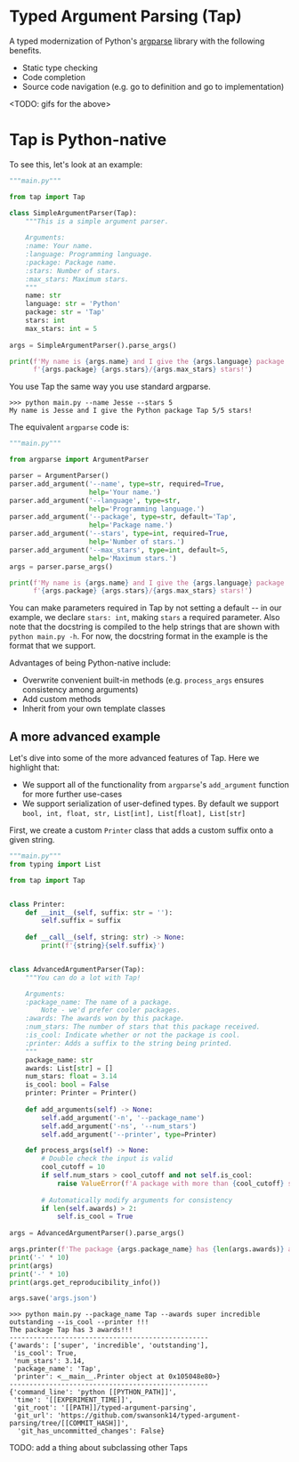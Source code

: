 # Typed Argument Parsing (Tap)

A typed modernization of Python's [argparse](https://docs.python.org/3/library/argparse.html) library with the following benefits.
- Static type checking
- Code completion
- Source code navigation (e.g. go to definition and go to implementation)

<TODO: gifs for the above>

# Tap is Python-native
To see this, let's look at an example:

```python
"""main.py"""

from tap import Tap

class SimpleArgumentParser(Tap):
    """This is a simple argument parser.
    
    Arguments:
    :name: Your name.
    :language: Programming language.
    :package: Package name.
    :stars: Number of stars.
    :max_stars: Maximum stars.
    """
    name: str
    language: str = 'Python'
    package: str = 'Tap'
    stars: int
    max_stars: int = 5
    
args = SimpleArgumentParser().parse_args()

print(f'My name is {args.name} and I give the {args.language} package '
      f'{args.package} {args.stars}/{args.max_stars} stars!')
```

You use Tap the same way you use standard argparse.
```
>>> python main.py --name Jesse --stars 5
My name is Jesse and I give the Python package Tap 5/5 stars!
```

The equivalent `argparse` code is:
```python
"""main.py"""

from argparse import ArgumentParser

parser = ArgumentParser()
parser.add_argument('--name', type=str, required=True,
                    help='Your name.')
parser.add_argument('--language', type=str,
                    help='Programming language.')
parser.add_argument('--package', type=str, default='Tap',
                    help='Package name.')
parser.add_argument('--stars', type=int, required=True,
                    help='Number of stars.')
parser.add_argument('--max_stars', type=int, default=5,
                    help='Maximum stars.')
args = parser.parse_args()

print(f'My name is {args.name} and I give the {args.language} package '
      f'{args.package} {args.stars}/{args.max_stars} stars!')
```
You can make parameters required in Tap by not setting a default -- in our example, we declare `stars: int`, making `stars` a required parameter. Also note that the docstring is compiled to the help strings that are shown with `python main.py -h`. For now, the docstring format in the example is the format that we support. 

Advantages of being Python-native include:
- Overwrite convenient built-in methods (e.g. `process_args` ensures consistency among arguments)
- Add custom methods
- Inherit from your own template classes

## A more advanced example
Let's dive into some of the more advanced features of Tap. Here we highlight that:
- We support all of the functionality from `argparse`'s `add_argument` function for more further use-cases
- We support serialization of user-defined types. By default we support `bool, int, float, str, List[int], List[float], List[str]`

First, we create a custom `Printer` class that adds a custom suffix onto a given string. 
```python
"""main.py"""
from typing import List

from tap import Tap


class Printer:
    def __init__(self, suffix: str = ''):
        self.suffix = suffix
    
    def __call__(self, string: str) -> None:
        print(f'{string}{self.suffix}')


class AdvancedArgumentParser(Tap):
    """You can do a lot with Tap!

    Arguments:
    :package_name: The name of a package.
        Note - we'd prefer cooler packages.
    :awards: The awards won by this package.
    :num_stars: The number of stars that this package received.
    :is_cool: Indicate whether or not the package is cool.
    :printer: Adds a suffix to the string being printed.
    """
    package_name: str
    awards: List[str] = []
    num_stars: float = 3.14
    is_cool: bool = False
    printer: Printer = Printer()
    
    def add_arguments(self) -> None:
        self.add_argument('-n', '--package_name')
        self.add_argument('-ns', '--num_stars')
        self.add_argument('--printer', type=Printer)

    def process_args(self) -> None:
        # Double check the input is valid
        cool_cutoff = 10
        if self.num_stars > cool_cutoff and not self.is_cool:
            raise ValueError(f'A package with more than {cool_cutoff} stars must be marked cool.')
        
        # Automatically modify arguments for consistency
        if len(self.awards) > 2:
            self.is_cool = True
    
args = AdvancedArgumentParser().parse_args()

args.printer(f'The package {args.package_name} has {len(args.awards)} awards')
print('-' * 10)
print(args)
print('-' * 10)
print(args.get_reproducibility_info())

args.save('args.json')
```

```
>>> python main.py --package_name Tap --awards super incredible outstanding --is_cool --printer !!!
The package Tap has 3 awards!!!
--------------------------------------------------
{'awards': ['super', 'incredible', 'outstanding'],
 'is_cool': True,
 'num_stars': 3.14,
 'package_name': 'Tap',
 'printer': <__main__.Printer object at 0x105048e80>}
--------------------------------------------------
{'command_line': 'python [[PYTHON_PATH]]',
 'time': '[[EXPERIMENT_TIME]]',
 'git_root': '[[PATH]]/typed-argument-parsing',
 'git_url': 'https://github.com/swansonk14/typed-argument-parsing/tree/[[COMMIT_HASH]]',
  'git_has_uncommitted_changes': False}
```

TODO: add a thing about subclassing other Taps
